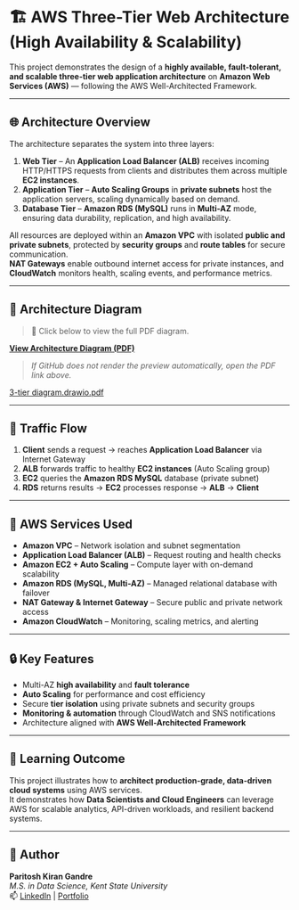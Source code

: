 # 🏗️ AWS Three-Tier Web Architecture (High Availability & Scalability)

This project demonstrates the design of a **highly available, fault-tolerant, and scalable three-tier web application architecture** on **Amazon Web Services (AWS)** — following the AWS Well-Architected Framework.

---

## 🌐 Architecture Overview
The architecture separates the system into three layers:
1. **Web Tier** – An **Application Load Balancer (ALB)** receives incoming HTTP/HTTPS requests from clients and distributes them across multiple **EC2 instances**.
2. **Application Tier** – **Auto Scaling Groups** in **private subnets** host the application servers, scaling dynamically based on demand.
3. **Database Tier** – **Amazon RDS (MySQL)** runs in **Multi-AZ** mode, ensuring data durability, replication, and high availability.

All resources are deployed within an **Amazon VPC** with isolated **public and private subnets**, protected by **security groups** and **route tables** for secure communication.  
**NAT Gateways** enable outbound internet access for private instances, and **CloudWatch** monitors health, scaling events, and performance metrics.

---

## 🧾 Architecture Diagram
> 📘 Click below to view the full PDF diagram.

[**View Architecture Diagram (PDF)**](./3-tier_diagram.drawio.png)

> _If GitHub does not render the preview automatically, open the PDF link above._

[3-tier diagram.drawio.pdf](./3-tier.diagram.drawio.png)

---

## 🔁 Traffic Flow
1. **Client** sends a request → reaches **Application Load Balancer** via Internet Gateway  
2. **ALB** forwards traffic to healthy **EC2 instances** (Auto Scaling group)  
3. **EC2** queries the **Amazon RDS MySQL** database (private subnet)  
4. **RDS** returns results → **EC2** processes response → **ALB** → **Client**

---

## 🧰 AWS Services Used
- **Amazon VPC** – Network isolation and subnet segmentation  
- **Application Load Balancer (ALB)** – Request routing and health checks  
- **Amazon EC2 + Auto Scaling** – Compute layer with on-demand scalability  
- **Amazon RDS (MySQL, Multi-AZ)** – Managed relational database with failover  
- **NAT Gateway & Internet Gateway** – Secure public and private network access  
- **Amazon CloudWatch** – Monitoring, scaling metrics, and alerting  

---

## 🔒 Key Features
- Multi-AZ **high availability** and **fault tolerance**  
- **Auto Scaling** for performance and cost efficiency  
- Secure **tier isolation** using private subnets and security groups  
- **Monitoring & automation** through CloudWatch and SNS notifications  
- Architecture aligned with **AWS Well-Architected Framework**

---

## 🧠 Learning Outcome
This project illustrates how to **architect production-grade, data-driven cloud systems** using AWS services.  
It demonstrates how **Data Scientists and Cloud Engineers** can leverage AWS for scalable analytics, API-driven workloads, and resilient backend systems.

---

## 🧩 Author
**Paritosh Kiran Gandre**  
*M.S. in Data Science, Kent State University*  
📫 [LinkedIn](https://linkedin.com/in/paritosh-gandre) | [Portfolio](https://paritosh-gandre.vercel.app)
